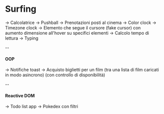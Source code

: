 # Surfing

→ Calcolatrice
→ Pushball
→ Prenotazioni posti al cinema
→ Color clock
→ Timezone clock
→ Elemento che segue il cursore (fake cursor) con aumento dimensione all'hover su specifici elementi
→ Calcolo tempo di lettura
→ Typing

--

#### OOP

→ Notifiche toast
→ Acquisto biglietti per un film (tra una lista di film caricati in modo asincrono) (con controllo di disponibilità)

--

#### Reactive DOM

→ Todo list app
→ Pokedex con filtri
